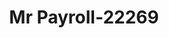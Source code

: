 ---
f_zip-code: 67801
f_state-code: KS
title: Mr Payroll-22269
f_phone: 620-225-2144
f_city-only: Dodge City
f_address: 400 East Wyatt Earp Boulevard Dodge City
f_location-unique-id: '22269'
slug: mr-payroll-22269
updated-on: '2024-05-30T13:46:58.046Z'
created-on: '2024-05-30T13:36:59.803Z'
published-on: '2024-05-30T13:54:32.469Z'
f_city-state: cms/city/dodge-city-ks.md
f_company: cms/company/mr-payroll.md
f_state: cms/state/kansas.md
layout: '[payday-loan].html'
tags: payday-loan
---